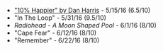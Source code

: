 * ["10% Happier" by Dan Harris](https://www.amazon.com/10-Happier-Self-Help-Actually-Works/dp/0062265423) - 5/15/16 (6.5/10)
* "In The Loop" - 5/31/16 (9.5/10)
* _Radiohead - A Moon Shaped Pool_ - 6/1/16 (8/10)
* "Cape Fear" - 6/12/16 (8/10)
* "Remember" - 6/22/16 (8/10)
